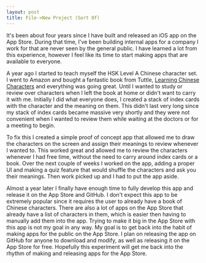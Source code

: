 ```yaml
---
layout: post
title: File->New Project (Sort Of)
---
```

It's been about four years since I have built and released an iOS app on the App Store. During that time, I've been building internal apps for a company I work for that are never seen by the general public. I have learned a lot from this experience, however I feel like its time to start making apps that are available to everyone.

A year ago I started to teach myself the HSK Level A Chinese character set. I went to Amazon and bought a fantastic book from Tuttle, [Learning Chinese Characters][1] and everything was going great. Until I wanted to study or review over characters when I left the book at home or didn't want to carry it with me. Initially I did what everyone does, I created a stack of index cards with the character and the meaning on them. This didn't last very long since my stack of index cards became massive very shortly and they were not convenient when I wanted to review them while waiting at the doctors or for a meeting to begin. 

[1]: http://www.amazon.com/Tuttle-Learning-Chinese-Characters-Revolutionary/dp/080483816X

To fix this I created a simple proof of concept app that allowed me to draw the characters on the screen and assign their meanings to review whenever I wanted to. This worked great and allowed me to review the characters whenever I had free time, without the need to carry around index cards or a book. Over the next couple of weeks I worked on the app, adding a proper UI and making a quiz feature that would shuffle the characters and ask you their meanings. Then work picked up and I had to put the app aside.

Almost a year later I finally have enough time to fully develop this app and release it on the App Store and GitHub. I don't expect this app to be extremely popular since it requires the user to already have a book of Chinese characters. There are also a lot of apps on the App Store that already have a list of characters in them, which is easier then having to manually add them into the app. Trying to make it big in the App Store with this app is not my goal in any way. My goal is to get back into the habit of making apps for the public on the App Store. I plan on releasing the app on GitHub for anyone to download and modify, as well as releasing it on the App Store for free. Hopefully this experiment will get me back into the rhythm of making and releasing apps for the App Store. 